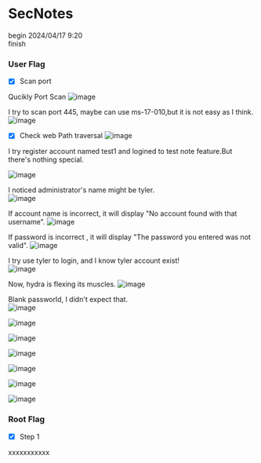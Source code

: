 SecNotes
===

begin 2024/04/17 9:20  
finish 

###  User Flag

- [x] Scan port

Qucikly Port Scan
![image](https://github.com/jim091418/htb_writeup/assets/67756786/65b9d9fc-dbef-43ca-a3ca-08f86bf705dc)

I try to scan port 445, maybe can use ms-17-010,but it is not easy as I think.
![image](https://github.com/jim091418/htb_writeup/assets/67756786/c31ba67c-3633-420b-a72f-cbdfc561af2b)

- [x] Check web 
Path traversal
![image](https://github.com/jim091418/htb_writeup/assets/67756786/c7978e5d-f5c2-44d2-ace9-6c49f63fda39)

I try register account named test1 and logined to test note feature.But there's nothing special.

![image](https://github.com/jim091418/htb_writeup/assets/67756786/c6ba459c-111e-4b61-b8ce-668b046bcdc6)

I noticed administrator's name might be tyler.  
![image](https://github.com/jim091418/htb_writeup/assets/67756786/5e93c567-4111-4a68-8766-d05f54f09c3f)

If account name is incorrect, it will display "No account found with that username".
![image](https://github.com/jim091418/htb_writeup/assets/67756786/a9e9f034-0b52-47d7-b27c-603ac47740f4)

If password is incorrect , it will display "The password you entered was not valid".
![image](https://github.com/jim091418/htb_writeup/assets/67756786/ccf153f4-8a27-4965-9864-7e691f3a91d2)

I try use tyler to login, and I know tyler account exist!  
![image](https://github.com/jim091418/htb_writeup/assets/67756786/ea76e053-3ed9-4173-a37f-219f10bb2bfd)

Now, hydra is flexing its muscles. 
![image](https://github.com/jim091418/htb_writeup/assets/67756786/74527708-33f0-4c74-9c2d-7a6d4b828ac2)

Blank passworld, I didn't expect that.  
![image](https://github.com/jim091418/htb_writeup/assets/67756786/1ec7ec98-f9e5-4064-bb07-f76e0d01d207)



![image](https://github.com/jim091418/htb_writeup/assets/67756786/20d4f463-ca4b-4e88-bf0e-eacb5cfbdb08)

![image](https://github.com/jim091418/htb_writeup/assets/67756786/d87ec3e6-03fe-45d1-9f4f-5ab18900508f)

![image](https://github.com/jim091418/htb_writeup/assets/67756786/24369632-2997-42e6-80b7-fcb6e687a81c)

![image](https://github.com/jim091418/htb_writeup/assets/67756786/f1528557-faf1-41b9-950d-89fe7f982738)

![image](https://github.com/jim091418/htb_writeup/assets/67756786/ff2d6518-8e71-4954-80aa-bdded526cff7)

![image](https://github.com/jim091418/htb_writeup/assets/67756786/28b3d16c-6aab-409b-81e3-a947855b46d9)




###  Root Flag

- [x] Step 1

xxxxxxxxxxx
